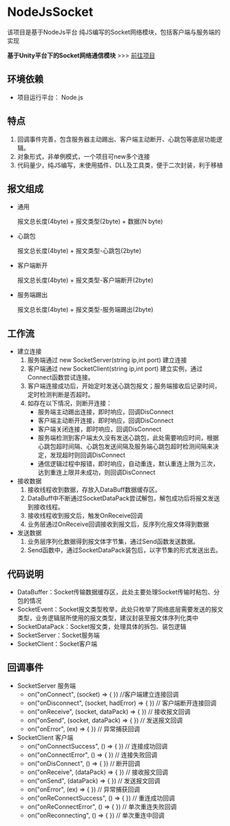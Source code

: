 # NodeJsSocket
该项目是基于NodeJs平台 纯JS编写的Socket网络模块，包括客户端与服务端的实现 

**基于Unity平台下的Socket网络通信模块** >>> [前往项目](https://github.com/GrayGuardian/UnitySocket)

## 环境依赖 

- 项目运行平台： Node.js

## 特点
1. 回调事件完善，包含服务器主动踢出、客户端主动断开、心跳包等底层功能逻辑。 
2. 对象形式，非单例模式，一个项目可new多个连接
3. 代码量少，纯JS编写，未使用插件、DLL及工具类，便于二次封装，利于移植
## 报文组成
- 通用

	报文总长度(4byte) + 报文类型(2byte) + 数据(N byte)

- 心跳包 

	报文总长度(4byte) + 报文类型-心跳包(2byte)

- 客户端断开
	
	报文总长度(4byte) + 报文类型-客户端断开(2byte)

- 服务端踢出
	
	报文总长度(4byte) + 报文类型-服务端踢出(2byte)

## 工作流
- 建立连接
	1. 服务端通过 new SocketServer(string ip,int port) 建立连接
	2. 客户端通过 new SocketClient(string ip,int port) 建立实例，通过Connect函数尝试连接。
	3. 客户端连接成功后，开始定时发送心跳包报文；服务端接收后记录时间，定时检测判断是否超时。 
	4. 如存在以下情况，则断开连接：
		- 服务端主动踢出连接，即时响应，回调DisConnect
		- 客户端主动断开连接，即时响应，回调DisConnect
		- 客户端关闭连接，即时响应，回调DisConnect
		- 服务端检测到客户端太久没有发送心跳包，此处需要响应时间，根据心跳包超时间隔、心跳包发送间隔及服务端心跳包超时检测间隔来决定，发现超时则回调DisConnect
		- 通信逻辑过程中报错，即时响应，自动重连，默认重连上限为三次，达到重连上限并未成功，则回调DisConnect
- 接收数据 
	1. 接收线程收到数据，存放入DataBuff数据缓存区。
	2. DataBuff中不断通过SocketDataPack尝试解包，解包成功后将报文发送到接收线程。
	3. 接收线程收到报文后，触发OnReceive回调
	4. 业务层通过OnReceive回调接收到报文后，反序列化报文体得到数据
- 发送数据
	1. 业务层序列化数据得到报文体字节集，通过Send函数发送数据。
	2. Send函数中，通过SocketDataPack装包后，以字节集的形式发送出去。 

## 代码说明 
- DataBuffer：Socket传输数据缓存区，此处主要处理Socket传输时粘包、分包的情况
- SocketEvent：Socket报文类型枚举，此处只枚举了网络底层需要发送的报文类型，业务逻辑层所使用的报文类型，建议封装至报文体序列化类中
- SocketDataPack：Socket报文类，处理具体的拆包、装包逻辑
- SocketServer：Socket服务端
- SocketClient：Socket客户端

## 回调事件
- SocketServer	服务端
	- on("onConnect", (socket) => { })	//客户端建立连接回调
	- on("onDisconnect", (socket, hadError) => { })	// 客户端断开连接回调
	- on("onReceive", (socket, dataPack) => { })	// 接收报文回调
	- on("onSend", (socket, dataPack) => { })	// 发送报文回调
	- on("onError", (ex) => { })	// 异常捕获回调
- SocketClient	客户端
	- on("onConnectSuccess", () => { })	// 连接成功回调
	- on("onConnectError", () => { })	// 连接失败回调
	- on("onDisConnect", () => { })	// 断开回调
	- on("onReceive", (dataPack) => { })	// 接收报文回调
	- on("onSend", (dataPack) => { })	// 发送报文回调
	- on("onError", (ex) => { })	// 异常捕获回调
	- on("onReConnectSuccess", () => { })	// 重连成功回调
	- on("onReConnectError", () => { })	// 单次重连失败回调
	- on("onReconnecting", () => { })	// 单次重连中回调